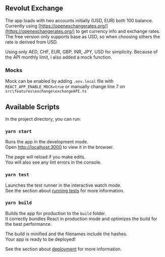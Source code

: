 ## Revolut Exchange

The app loads with two accounts initially (USD, EUR) both 100 balance. Currently using [https://openexchangerates.org/](https://openexchangerates.org/) to get currency info and exchange rates. The free version only supports base as USD, so when choosing others the rate is derived from USD.

Using only AED, CHF, EUR, GBP, INR, JPY, USD for simplicity. Because of the API monthly limit, i also added a mock function.

### Mocks

Mock can be enabled by adding `.env.local` file with `REACT_APP_ENABLE_MOCK=true` or manually change line 7 on `src\features\exchange\exchangeAPI.ts`

## Available Scripts

In the project directory, you can run:

### `yarn start`

Runs the app in the development mode.<br />
Open [http://localhost:3000](http://localhost:3000) to view it in the browser.

The page will reload if you make edits.<br />
You will also see any lint errors in the console.

### `yarn test`

Launches the test runner in the interactive watch mode.<br />
See the section about [running tests](https://facebook.github.io/create-react-app/docs/running-tests) for more information.

### `yarn build`

Builds the app for production to the `build` folder.<br />
It correctly bundles React in production mode and optimizes the build for the best performance.

The build is minified and the filenames include the hashes.<br />
Your app is ready to be deployed!

See the section about [deployment](https://facebook.github.io/create-react-app/docs/deployment) for more information.
